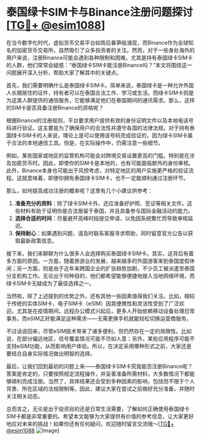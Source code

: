 # 泰国绿卡SIM卡与Binance注册问题探讨 [[TG💪+ @esim1088](https://t.me/s/esim1088)]

在当今数字化时代，虚拟货币交易平台如雨后春笋般涌现，而Binance作为全球知名的加密货币交易所，自然吸引了众多投资者的关注。然而，对于一些身处海外的用户来说，注册Binance可能会遇到各种限制和困难。尤其是持有泰国绿卡SIM卡的人群，他们常常会疑惑：“泰国绿卡SIM卡能注册Binance吗？”本文将围绕这一问题展开深入分析，帮助大家了解其中的关键点。

首先，我们需要明确什么是泰国绿卡SIM卡。简单来说，泰国绿卡是一种允许外国人长期居住的证件，持有者可以在泰国合法工作、学习或生活。而绿卡SIM卡则是为这类人群提供的通信服务，它能够满足他们在泰国期间的通讯需求。那么，这样的SIM卡是否具备注册Binance的资格呢？

根据Binance的注册规则，平台要求用户提供有效的身份证明文件以及本地电话号码进行验证。这主要是为了确保用户的合法性并遵守各国的法律法规。对于持有泰国绿卡SIM卡的人来说，理论上是可以使用该号码完成验证的，因为绿卡SIM卡属于合法的本地通信工具。但是，在实际操作中，仍需注意一些细节。

例如，某些国家或地区的监管机构可能会对跨境交易设置更高的门槛，特别是在涉及加密货币时。因此，即使你的SIM卡是本地的，也有可能面临额外的身份审核。此外，Binance本身也可能出于风控考虑，对特定地区的用户实施更严格的验证流程。这就意味着，即便你拥有泰国绿卡SIM卡，也不一定能顺利通过注册环节。

那么，如何提高成功注册的概率呢？这里有几个小建议供参考：

1. **准备充分的资料**：除了绿卡SIM卡外，还应准备好护照、签证等相关文件。这些材料有助于证明你是合法居留于泰国，并且具备参与国际金融活动的能力。
2. **选择合适的时间**：尽量避开高峰时段提交申请，以免因系统繁忙而导致审核延迟。
3. **保持耐心**：如果遇到问题，请及时联系客服寻求帮助，同时留意官方公告以获取最新政策信息。

接下来，我们来聊聊为什么很多人会选择购买泰国绿卡SIM卡。其实，这背后有着多方面的原因。一方面，随着旅游业的发展，越来越多的外国游客来到泰国度假休闲；另一方面，则是由于近年来跨国企业的扩张趋势加剧，不少员工被派遣至泰国分支机构工作。无论出于何种目的，他们都希望能够便捷地接入当地网络环境，而绿卡SIM卡无疑成为了最佳选择之一。

当然啦，除了上述提到的优势之外，还有其他一些因素值得我们关注。比如，相较于传统的实体SIM卡，电子SIM卡（eSIM）因其便携性和灵活性受到了广泛欢迎。尤其是在疫情期间，远程办公模式兴起后，更多人开始依赖移动设备处理日常事务。而eSIM正好能满足这种需求——无需更换手机就能轻松切换运营商服务。

不过话说回来，尽管eSIM技术带来了诸多便利，但仍然存在一定的局限性。比如说，在部分偏远地区，信号覆盖情况可能不尽如人意；另外，某些应用程序可能不支持eSIM功能，从而影响用户体验。所以，在决定采用哪种形式之前，大家还是要结合自身实际情况做出明智的选择。

最后，让我们回到最初的问题上来——泰国绿卡SIM卡究竟能否注册Binance呢？答案是肯定的，只要按照规定流程操作，并妥善准备所需材料，大多数情况下都能够顺利完成注册。当然了，具体结果还会受到多种因素的影响，包括但不限于个人背景、所在区域的法规限制等。因此，建议大家在尝试之前做好充分准备，并随时关注相关动态。

总而言之，无论是出于投资目的还是日常生活需要，了解如何正确使用泰国绿卡SIM卡都是非常重要的。希望本文能够为大家提供有价值的参考信息，让大家更好地应对未来的挑战！如果你还有任何疑问，欢迎随时留言交流哦～[[TG💪+ @esim1088](https://t.me/s/esim1088) ![Image](https://i.postimg.cc/4NQfJmqS/Snipaste-2025-05-13-00-14-12.png)]